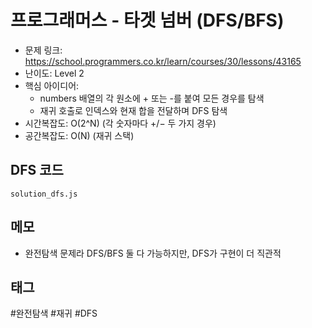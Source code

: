 # 프로그래머스 - 타겟 넘버 (DFS/BFS)

- 문제 링크: https://school.programmers.co.kr/learn/courses/30/lessons/43165
- 난이도: Level 2
- 핵심 아이디어:
  - numbers 배열의 각 원소에 + 또는 -를 붙여 모든 경우를 탐색
  - 재귀 호출로 인덱스와 현재 합을 전달하며 DFS 탐색
- 시간복잡도: O(2^N) (각 숫자마다 +/− 두 가지 경우)
- 공간복잡도: O(N) (재귀 스택)

## DFS 코드

`solution_dfs.js`

## 메모

- 완전탐색 문제라 DFS/BFS 둘 다 가능하지만, DFS가 구현이 더 직관적

## 태그

#완전탐색 #재귀 #DFS
